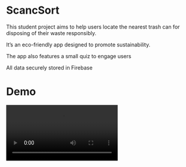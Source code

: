 # ScancSort
This student project aims to help users locate the nearest trash can for disposing of their waste responsibly. 

It’s an eco-friendly app designed to promote sustainability. 

The app also features a small quiz to engage users

All data securely stored in Firebase

# Demo
<video controls>
  <source src="Demo- Nexus_5X_API_29_x86_5554.mp4" type="video/mp4">
    Your browser does not support the video tag.
</video>
